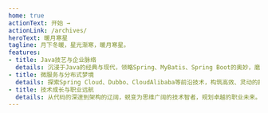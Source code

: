 ```yaml
---
home: true
actionText: 开始 →
actionLink: /archives/
heroText: 暖月寒星
tagline: 月下冬暖，星光渐寒，暖月寒星。
features:
- title: Java技艺与企业脉络
  details: 沉浸于Java的经典与现代，领略Spring、MyBatis、Spring Boot的奥妙，磨砺开发与面试的锋芒。
- title: 微服务与分布式梦境
  details: 探索Spring Cloud、Dubbo、CloudAlibaba等前沿技术，构筑高效、灵动的数字世界。
- title: 技术成长与职业远航
  details: 从代码的深邃到架构的辽阔，蜕变为思维广阔的技术智者，规划卓越的职业未来。
---
```




